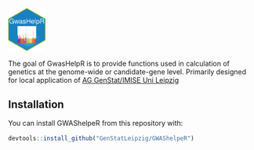 <img src="https://github.com/GenStatLeipzig/GwasHelpR/blob/main/data/hex-GwasHelpR.png"  width="15%" height="15%">


<!-- badges: start -->

<!-- badges: end -->

The goal of GwasHelpR is to provide functions used in calculation of
genetics at the genome-wide or candidate-gene level. Primarily designed
for local application of [AG GenStat/IMISE Uni
Leipzig](https://www.genstat.imise.uni-leipzig.de/)


## Installation

You can install GWAShelpeR from this repository with:

``` r
devtools::install_github("GenStatLeipzig/GWAShelpeR")
```
